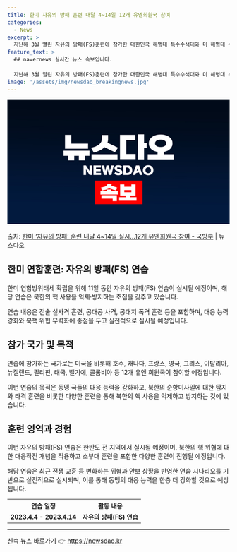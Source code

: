 ```yaml
---
title: 한미 자유의 방패 훈련 내달 4~14일 12개 유엔회원국 참여
categories:
  - News
excerpt: >
  지난해 3월 열린 자유의 방패(FS)훈련에 참가한 대한민국 해병대 특수수색대와 미 해병대 수색부대원이 22일…
feature_text: >
  ## navernews 실시간 뉴스 속보입니다.

  지난해 3월 열린 자유의 방패(FS)훈련에 참가한 대한민국 해병대 특수수색대와 미 해병대 수색부대원이 22일…
image: '/assets/img/newsdao_breakingnews.jpg'
---
```


![뉴스다오 속보](/assets/img/newsdao_breakingnews.jpg)

<p>출처: <a href="https://newsdao.kr/3254" rel="dofollow">한미 ‘자유의 방패’ 훈련 내달 4~14일 실시…12개 유엔회원국 참여 - 국방부</a> | 뉴스다오</p>

<h2 data-ke-size="size26">한미 연합훈련: 자유의 방패(FS) 연습</h2>
<p data-ke-size="size16">한미 연합방위태세 확립을 위해 11일 동안 자유의 방패(FS) 연습이 실시될 예정이며, 해당 연습은 북한의 핵 사용을 억제·방지하는 초점을 갖추고 있습니다.</p>
<p data-ke-size="size16">연습 내용은 전술 실사격 훈련, 공대공 사격, 공대지 폭격 훈련 등을 포함하며, 대응 능력 강화와 북핵 위협 무력화에 중점을 두고 실전적으로 실시될 예정입니다.</p>

<h2 data-ke-size="size26">참가 국가 및 목적</h2>
<p data-ke-size="size16">연습에 참가하는 국가로는 미국을 비롯해 호주, 캐나다, 프랑스, 영국, 그리스, 이탈리아, 뉴질랜드, 필리핀, 태국, 벨기에, 콜롬비아 등 12개 유엔 회원국이 참여할 예정입니다.</p>
<p data-ke-size="size16">이번 연습의 목적은 동맹 국들의 대응 능력을 강화하고, 북한의 순항미사일에 대한 탐지와 타격 훈련을 비롯한 다양한 훈련을 통해 북한의 핵 사용을 억제하고 방지하는 것에 있습니다.</p>

<h2 data-ke-size="size26">훈련 영역과 경험</h2>
<p data-ke-size="size16">이번 자유의 방패(FS) 연습은 한반도 전 지역에서 실시될 예정이며, 북한의 핵 위협에 대한 대응작전 개념을 적용하고 소부대 훈련을 포함한 다양한 훈련이 진행될 예정입니다.</p>
<p data-ke-size="size16">해당 연습은 최근 전쟁 교훈 등 변화하는 위협과 안보 상황을 반영한 연습 시나리오를 기반으로 실전적으로 실시되며, 이를 통해 동맹의 대응 능력을 한층 더 강화할 것으로 예상됩니다.</p>

<table>
	<tr>
		<th>연습 일정</th>
		<th>활동 내용</th>
	</tr>
	<tr>
		<td style="text-align: center; height: 17px;"><b>2023.4.4 - 2023.4.14</b></td>
		<td style="text-align: center; height: 17px;"><b>자유의 방패(FS) 연습</b></td>
	</tr>
</table>

<hr> <p data-ke-size="size16"></p> 

신속 뉴스 바로가기 👉 <a href="https://newsdao.kr" rel="dofollow">https://newsdao.kr</a>


